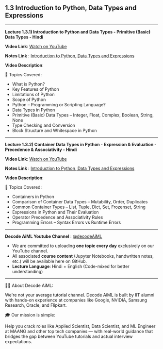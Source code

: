 ## 1.3 Introduction to Python, Data Types and Expressions

---
**Lecture 1.3.1) Introduction to Python and Data Types - Primitive (Basic) Data Types - Hindi**

**Video Link**: [Watch on YouTube](https://youtu.be/9K6N33juJX4?si=6Ea7qNU3Rcs4eWLq)

**Notes Link** : [Introduction to Python, Data Types and Expressions](https://github.com/Decode-AI-By-Sanjeev/Decode-AiML/tree/main/Section%2001%20-%20Decode%20Python%20for%20ML%20A2Z/1.03%20Introduction%20to%20Python%2C%20Data%20Types%20and%20Expressions)


**Video Description**:

📘 Topics Covered:
- What is Python?
- Key Features of Python
- Limitations of Python
- Scope of Python
- Python – Programming or Scripting Language?
- Data Types in Python
- Primitive (Basic) Data Types – Integer, Float, Complex, Boolean, String, None
- Type Checking and Conversion
- Block Structure and Whitespace in Python

---

**Lecture 1.3.2) Container Data Types in Python - Expression & Evaluation - Precedence & Associativity - Hindi**

**Video Link**: [Watch on YouTube](https://youtu.be/NJPaqu1veCs?si=Z-v1z_cNguIgEpcm)

**Notes Link** : [Introduction to Python, Data Types and Expressions](https://github.com/Decode-AI-By-Sanjeev/Decode-AiML/tree/main/Section%2001%20-%20Decode%20Python%20for%20ML%20A2Z/1.03%20Introduction%20to%20Python%2C%20Data%20Types%20and%20Expressions)


**Video Description**:

📘 Topics Covered:
- Containers in Python
- Comparison of Container Data Types – Mutability, Order, Duplicates
- Common Container Types – List, Tuple, Dict, Set, Frozenset, String
- Expressions in Python and Their Evaluation
- Operator Precedence and Associativity Rules
- Programming Errors – Syntax Errors vs Runtime Errors
  
---

**Decode AiML Youtube Channel** : [@decodeAiML](https://www.youtube.com/@decodeAiML)
- We are committed to uploading **one topic every day** exclusively on our YouTube channel.
- All associated **course content** (Jupyter Notebooks, handwritten notes, etc.) will be available here on GitHub.
- **Lecture Language**: Hindi + English (Code-mixed for better understanding)

---
👨‍💻 About Decode AiML:

We're not your average tutorial channel. Decode AiML is built by IIT alumni with hands-on experience at companies like Google, NVIDIA, Samsung Research, Oracle, and Flipkart.

🎓 Our mission is simple:

Help you crack roles like Applied Scientist, Data Scientist, and ML Engineer at MAANG and other top tech companies — with real-world guidance that bridges the gap between YouTube tutorials and actual interview expectations.




